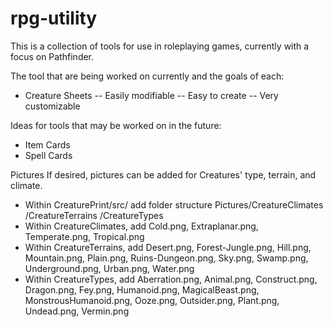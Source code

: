 # rpg-utility
This is a collection of tools for use in roleplaying games, currently with a focus on Pathfinder.

The tool that are being worked on currently and the goals of each:
- Creature Sheets
 -- Easily modifiable
 -- Easy to create
 -- Very customizable

Ideas for tools that may be worked on in the future:
- Item Cards
- Spell Cards

Pictures
If desired, pictures can be added for Creatures' type, terrain, and climate.
- Within CreaturePrint/src/ add folder structure Pictures/CreatureClimates
							/CreatureTerrains
							/CreatureTypes
- Within CreatureClimates, add Cold.png, Extraplanar.png, Temperate.png, Tropical.png
- Within CreatureTerrains, add Desert.png, Forest-Jungle.png, Hill.png, Mountain.png, Plain.png, Ruins-Dungeon.png, Sky.png, Swamp.png, Underground.png, Urban.png, Water.png
- Within CreatureTypes, add Aberration.png, Animal.png, Construct.png, Dragon.png, Fey.png, Humanoid.png, MagicalBeast.png, MonstrousHumanoid.png, Ooze.png, Outsider.png, Plant.png, Undead.png, Vermin.png

